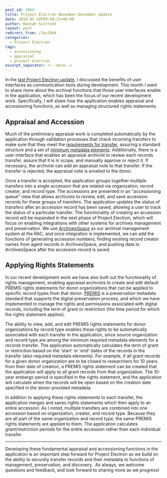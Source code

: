 ```yaml
---
post_id: 1944
title: Project Electron November-December Update
date: 2018-01-18T09:50:21+00:00
author: Hannah Sistrunk
layout: post
redirect_from: /?p=1944
categories:
  - Project Electron
tags:
  - accessioning
  - appraisal
  - project electron
excerpt_separator: <!--more-->
---
```

In the [last Project Electron update](http://blog.rockarch.org/?p=1923), I discussed the benefits of user interfaces as communication tools during development. This month I want to share more about the archival functions that those user interfaces enable in the application, which has been the focus of our recent development work. Specifically, I will share how the application enables appraisal and accessioning functions, as well as managing structured rights statements.

<!--more-->

## Appraisal and Accession

Much of the preliminary appraisal work is completed automatically by the application through validation processes that check incoming transfers to make sure that they meet the [requirements for transfer](https://github.com/RockefellerArchiveCenter/project_electron/blob/master/transfer/requirements.md), assuring a standard structure and a set of [minimum metadata elements](https://github.com/RockefellerArchiveCenter/project_electron/blob/master/transfer/bagit-specification.md). Additionally, there is a user interface that enables an appraisal archivist to review each records transfer, assure that it is in scope, and manually approve or reject it. If necessary, the archivist can add an appraisal note to that transfer. If the transfer is rejected, the appraisal note is emailed to the donor.

Once a transfer is accepted, the application groups together multiple transfers into a single accession that are related via organization, record creator, and record type. The accessions are presented in an "accessioning queue" view that allows archivists to review, edit, and save accession records for these groups of transfers. The application updates the status of transfers after an accession record has been saved, allowing a user to track the status of a particular transfer. The functionality of creating an accession record will be expanded in the next phase of Project Electron, which will focus on enabling integrations with other systems for archives management and preservation. We use [ArchivesSpace](http://archivesspace.org/) as our archival management system at the RAC, and once integration is implemented, we can add the functions of generating accession numbers, finding existing record creator names from agent records in ArchivesSpace, and pushing data to ArchivesSpace after the accession record is saved.

## Applying Rights Statements

In our recent development work we have also built out the functionality of rights management, enabling appraisal archivists to create and edit default PREMIS rights statements for donor organizations that can be applied to specific record types from that donor. [PREMIS](https://www.loc.gov/standards/premis/understanding-premis-rev2017.pdf) is a preservation metadata standard that supports the digital preservation process, and which we have implemented to manage the rights and permissions associated with digital records, including the term of grant or restriction (the time period for which the rights statement applies).

The ability to view, add, and edit PREMIS rights statements for donor organizations by record type enables these rights to be automatically associated with each transfer in the application, since source organization and record type are among the minimum required metadata elements for a records transfer. The application automatically calculates the term of grant or restriction based on the 'start' or 'end' dates of the records in the transfer (also required metadata elements). For example, if all grant records for a given donor organization are to be closed to researchers for 10 years from their date of creation, a PREMIS rights statement can be created that the application will apply to all grant records from that organization. The 10-year embargo period is specified in the rights statement, and the application will calculate when the records will be open based on the creation date specified in the donor-provided metadata.

In addition to applying these rights statements to each transfer, the application merges and saves rights statements which then apply to an entire accession. As I noted, multiple transfers are combined into one accession based on organization, creator, and record type. Because they are all part of the same organization and record type, the same PREMIS rights statements are applied to them. The application calculates grant/restriction periods for the entire accession rather than each individual transfer.

---

Developing these fundamental appraisal and accessioning functions in the application is an important step forward for Project Electron as we build on the ability to securely transfer records and their metadata to functions of management, preservation, and discovery.  As always, we welcome questions and feedback, and look forward to sharing more as we progress!
